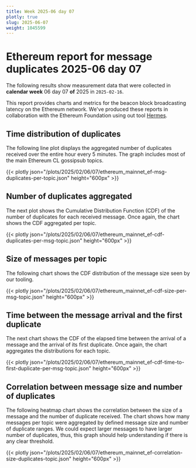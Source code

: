 ```yaml
---
title: Week 2025-06 day 07
plotly: true
slug: 2025-06-07
weight: 1045599
---
```


# Ethereum report for message duplicates 2025-06 day 07

The following results show measurement data that were collected in **calendar week** 06  day 07 **of** 
2025 in `2025-02-16`.

This report provides charts and metrics for the beacon block broadcasting latency on the Ethereum network.
We've produced these reports in collaboration with the Ethereum Foundation using out tool [Hermes](/tools/hermes/).

## Time distribution of duplicates

The following line plot displays the aggregated number of duplicates received over the entire hour every 5 minutes.
The graph includes most of the main Ethereum CL gossipsub topics. 

{{< plotly json="/plots/2025/02/06/07/ethereum_mainnet_ef-msg-duplicates-per-topic.json" height="600px" >}}

## Number of duplicates aggregated 

The next plot shows the Cumulative Distribution Function (CDF) of the number of duplicates for each received message.
Once again, the chart shows the CDF aggregated per topic.

{{< plotly json="/plots/2025/02/06/07/ethereum_mainnet_ef-cdf-duplicates-per-msg-topic.json" height="600px" >}}

## Size of messages per topic

The following chart shows the CDF distribution of the message size seen by our tooling. 

{{< plotly json="/plots/2025/02/06/07/ethereum_mainnet_ef-cdf-size-per-msg-topic.json" height="600px" >}}

## Time between the message arrival and the first duplicate

The next chart shows the CDF of the elapsed time between the arrival of a message and the arrival of its first duplicate.
Once again, the chart aggregates the distributions for each topic.

{{< plotly json="/plots/2025/02/06/07/ethereum_mainnet_ef-cdf-time-to-first-duplicate-per-msg-topic.json" height="600px" >}}

## Correlation between message size and number of duplicates

The following heatmap chart shows the correlation between the size of a message and the number of duplicate received.
The chart shows how many messages per topic were aggregated by defined message size and number of duplicate ranges.
We could expect larger messages to have larger number of duplicates, thus, this graph should help understanding
if there is any clear threshold.

{{< plotly json="/plots/2025/02/06/07/ethereum_mainnet_ef-correlation-size-duplicates-topic.json" height="600px" >}}